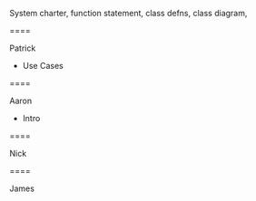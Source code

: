 
System charter, function statement, class defns, class diagram, 

====


Patrick 
- Use Cases

====

Aaron
- Intro


====

Nick



====

James
